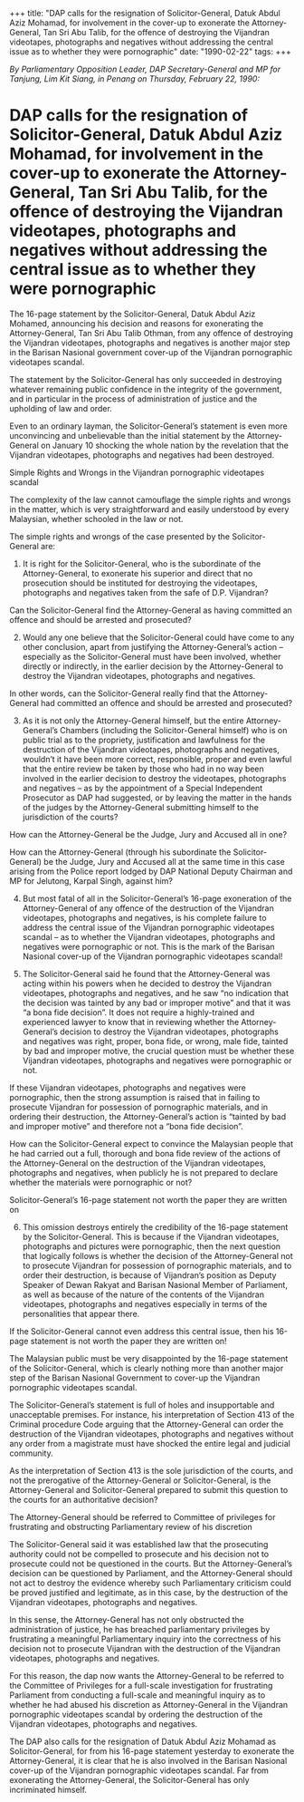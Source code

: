 +++ 
title: "DAP calls for the resignation of Solicitor-General, Datuk Abdul Aziz Mohamad, for involvement in the cover-up to exonerate the Attorney-General, Tan Sri Abu Talib, for the offence of destroying the Vijandran videotapes, photographs and negatives without addressing the central issue as to whether they were pornographic"
date: "1990-02-22"
tags:
+++

_By Parliamentary Opposition Leader, DAP Secretary-General and MP for Tanjung, Lim Kit Siang, in Penang on Thursday, February 22, 1990:_

# DAP calls for the resignation of Solicitor-General, Datuk Abdul Aziz Mohamad, for involvement in the cover-up to exonerate the Attorney-General, Tan Sri Abu Talib, for the offence of destroying the Vijandran videotapes, photographs and negatives without addressing the central issue as to whether they were pornographic

The 16-page statement by the Solicitor-General, Datuk Abdul Aziz Mohamed, announcing his decision and reasons for exonerating the Attorney-General, Tan Sri Abu Talib Othman, from any offence of destroying the Vijandran videotapes, photographs and negatives is another major step in the Barisan Nasional government cover-up of the Vijandran pornographic videotapes scandal.</u>

The statement by the Solicitor-General has only succeeded in destroying whatever remaining public confidence in the integrity of the government, and in particular in the process of administration of justice and the upholding of law and order.

Even to an ordinary layman, the Solicitor-General’s statement is even more unconvincing and unbelievable than the initial statement by the Attorney-General on January 10 shocking the whole nation by the revelation that the Vijandran videotapes, photographs and negatives had been destroyed.

Simple Rights and Wrongs in the Vijandran pornographic videotapes scandal

The complexity of the law cannot camouflage the simple rights and wrongs in the matter, which is very straightforward and easily understood by every Malaysian, whether schooled in the law or not.

The simple rights and wrongs of the case presented by the Solicitor-General are:

1.	 It is right for the Solicitor-General, who is the subordinate of the Attorney-General, to exonerate his superior and direct that no prosecution should be instituted for destroying the videotapes, photographs and negatives taken from the safe of D.P. Vijandran?

Can the Solicitor-General find the Attorney-General as having committed an offence and should be arrested and prosecuted?

2.	Would any one believe that the Solicitor-General could have come to any other conclusion, apart from justifying the Attorney-General’s action – especially as the Solicitor-General must have been involved, whether directly or indirectly, in the earlier decision by the Attorney-General to destroy the Vijandran videotapes, photographs and negatives.

In other words, can the Solicitor-General really find that the Attorney-General had committed an offence and should be arrested and prosecuted?

3.	As it is not only the Attorney-General himself, but the entire Attorney-General’s Chambers (including the Solicitor-General himself) who is on public trial as to the propriety, justification and lawfulness for the destruction of the Vijandran videotapes, photographs and negatives, wouldn’t it have been more correct, responsible, proper and even lawful that the entire review be taken by those who had in no way been involved in the earlier decision to destroy the videotapes, photographs and negatives – as by the appointment of a Special Independent Prosecutor as DAP had suggested, or by leaving the matter in the hands of the judges by the Attorney-General submitting himself to the jurisdiction of the courts?

How can the Attorney-General be the Judge, Jury and Accused all in one?

How can the Attorney-General (through his subordinate the Solicitor-General) be the Judge, Jury and Accused all at the same time in this case arising from the Police report lodged by DAP National Deputy Chairman and MP for Jelutong, Karpal Singh, against him?

4.	But most fatal of all in the Solicitor-General’s 16-page exoneration of the Attorney-General of any offence of the destruction of the Vijandran videotapes, photographs and negatives, is his complete failure to address the central issue of the Vijandran pornographic videotapes scandal – as to whether the Vijandran videotapes, photographs and negatives were pornographic or not. This is the mark of the Barisan Nasional cover-up of the Vijandran pornographic videotapes scandal!

5.	The Solicitor-General said he found that the Attorney-General was acting within his powers when he decided to destroy the Vijandran videotapes, photographs and negatives, and he saw “no indication that the decision was tainted by any bad or improper motive” and that it was “a bona fide decision”. It does not require a highly-trained and experienced lawyer to know that in reviewing whether the Attorney-General’s decision to destroy the Vijandran videotapes, photographs and negatives was right, proper, bona fide, or wrong, male fide, tainted by bad and improper motive, the crucial question must be whether these Vijandran videotapes, photographs and negatives were pornographic or not.

If these Vijandran videotapes, photographs and negatives were pornographic, then the strong assumption is raised that in failing to prosecute Vijandran for possession of pornographic materials, and in ordering their destruction, the Attorney-General’s action is “tainted by bad and improper motive” and therefore not a “bona fide decision”.

How can the Solicitor-General expect to convince the Malaysian people that he had carried out a full, thorough and bona fide review of the actions of the Attorney-General on the destruction of the Vijandran videotapes, photographs and negatives, when publicly he is not prepared to declare whether the materials were pornographic or not?

Solicitor-General’s 16-page statement not worth the paper they are written on

6.	This omission destroys entirely the credibility of the 16-page statement by the Solicitor-General. This is because if the Vijandran videotapes, photographs and pictures were pornographic, then the next question that logically follows is whether the decision of the Attorney-General not to prosecute Vijandran for possession of pornographic materials, and to order their destruction, is because of Vijandran’s position as Deputy Speaker of Dewan Rakyat and Barisan Nasional Member of Parliament, as well as because of the nature of the contents of the Vijandran videotapes, photographs and negatives especially in terms of the personalities that appear there.

If the Solicitor-General cannot even address this central issue, then his 16-page statement is not worth the paper they are written on!

The Malaysian public must be very disappointed by the 16-page statement of the Solicitor-General, which is clearly nothing more than another major step of the Barisan Nasional Government to cover-up the Vijandran pornographic videotapes scandal.

The Solicitor-General’s statement is full of holes and insupportable and unacceptable premises. For instance, his interpretation of Section 413 of the Criminal procedure Code arguing that the Attorney-General can order the destruction of the Vijandran videotapes, photographs and negatives without any order from a magistrate must have shocked the entire legal and judicial community.

As the interpretation of Section 413 is the sole jurisdiction of the courts, and not the prerogative of the Attorney-General or Solicitor-General, is the Attorney-General and Solicitor-General prepared to submit this question to the courts for an authoritative decision?

The Attorney-General should be referred to Committee of privileges for frustrating and obstructing Parliamentary review of his discretion

The Solicitor-General said it was established law that the prosecuting authority could not be compelled to prosecute and his decision not to prosecute could not be questioned in the courts. But the Attorney-General’s decision can be questioned by Parliament, and the Attorney-General should not act to destroy the evidence whereby such Parliamentary criticism could be proved justified and legitimate, as in this case, by the destruction of the Vijandran videotapes, photographs and negatives.

In this sense, the Attorney-General has not only obstructed the administration of justice, he has breached parliamentary privileges by frustrating a meaningful Parliamentary inquiry into the correctness of his decision not to prosecute Vijandran with the destruction of the Vijandran videotapes, photographs and negatives.

For this reason, the dap now wants the Attorney-General to be referred to the Committee of Privileges for a full-scale investigation for frustrating Parliament from conducting a full-scale and meaningful inquiry as to whether he had abused his discretion as Attorney-General in the Vijandran pornographic videotapes scandal by ordering the destruction of the Vijandran videotapes, photographs and negatives.

The DAP also calls for the resignation of Datuk Abdul Aziz Mohamad as Solicitor-General, for from his 16-page statement yesterday to exonerate the Attorney-General, it is clear that he is also involved in the Barisan Nasional cover-up of the Vijandran pornographic videotapes scandal. Far from exonerating the Attorney-General, the Solicitor-General has only incriminated himself.
 
